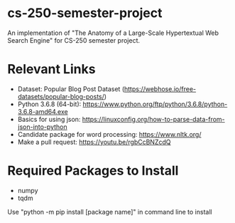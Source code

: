 # cs-250-semester-project
An implementation of "The Anatomy of a Large-Scale Hypertextual Web Search Engine" for CS-250 semester project.


# Relevant Links
- Dataset: Popular Blog Post Dataset (https://webhose.io/free-datasets/popular-blog-posts/)
- Python 3.6.8 (64-bit): https://www.python.org/ftp/python/3.6.8/python-3.6.8-amd64.exe
- Basics for using json: https://linuxconfig.org/how-to-parse-data-from-json-into-python
- Candidate package for word processing: https://www.nltk.org/
- Make a pull request: https://youtu.be/rgbCcBNZcdQ


# Required Packages to Install
- numpy
- tqdm

Use "python -m pip install [package name]" in command line to install